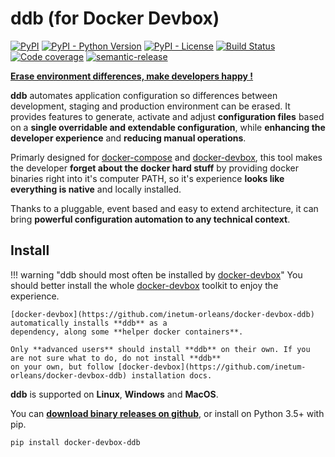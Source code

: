 ddb (for Docker Devbox)
===

[![PyPI](https://img.shields.io/pypi/v/docker-devbox-ddb)](https://pypi.org/project/docker-devbox-ddb/)
[![PyPI - Python Version](https://img.shields.io/pypi/pyversions/docker-devbox-ddb)](https://pypi.org/project/docker-devbox-ddb/)
[![PyPI - License](https://img.shields.io/pypi/l/docker-devbox-ddb)](https://github.com/inetum-orleans/docker-devbox-ddb/blob/develop/LICENSE)
[![Build Status](https://github.com/inetum-orleans/docker-devbox-ddb/workflows/build/badge.svg)](https://github.com/inetum-orleans/docker-devbox-ddb/actions?query=workflow%3Abuild)
[![Code coverage](https://img.shields.io/codecov/c/github/inetum-orleans/docker-devbox-ddb)](https://app.codecov.io/gh/inetum-orleans/docker-devbox-ddb)
[![semantic-release](https://img.shields.io/badge/%20%20%F0%9F%93%A6%F0%9F%9A%80-semantic--release-e10079.svg)](https://github.com/relekang/python-semantic-release)

**[Erase environment differences, make developers happy !](https://inetum-orleans.github.io/docker-devbox-ddb)**

**ddb** automates application configuration so differences between development, staging and production environment can 
be erased. It provides features to generate, activate and adjust **configuration files** based on a **single overridable 
and extendable configuration**, while **enhancing the developer experience** and **reducing manual operations**.

Primarly designed for [docker-compose](https://docs.docker.com/compose/) and [docker-devbox](https://github.com/inetum-orleans/docker-devbox), 
this tool makes the developer **forget about the docker hard stuff** by providing docker binaries right into it's 
computer PATH, so it's experience **looks like everything is native** and locally installed.

Thanks to a pluggable, event based and easy to extend architecture, it can bring **powerful configuration automation to 
any technical context**.

Install
-------

!!! warning "ddb should most often be installed by [docker-devbox](https://github.com/inetum-orleans/docker-devbox-ddb)"
    You should better install the whole [docker-devbox](https://github.com/inetum-orleans/docker-devbox-ddb) toolkit 
    to enjoy the experience.
    
    [docker-devbox](https://github.com/inetum-orleans/docker-devbox-ddb) automatically installs **ddb** as a 
    dependency, along some **helper docker containers**.
    
    Only **advanced users** should install **ddb** on their own. If you are not sure what to do, do not install **ddb** 
    on your own, but follow [docker-devbox](https://github.com/inetum-orleans/docker-devbox-ddb) installation docs.
    
**ddb** is supported on **Linux**, **Windows** and **MacOS**. 

You can **[download binary releases on github](https://github.com/inetum-orleans/docker-devbox-ddb/releases)**, or 
install on Python 3.5+ with pip.

```
pip install docker-devbox-ddb
```
